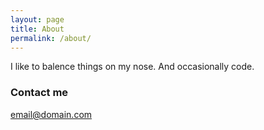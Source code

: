 ```yaml
---
layout: page
title: About
permalink: /about/
---
```


I like to balence things on my nose. And occasionally code.

### Contact me

[email@domain.com](helpfulowl500@gmail.com)
